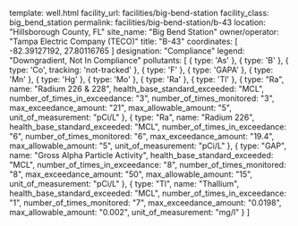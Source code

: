 template: well.html
facility_url: facilities/big-bend-station
facility_class: big_bend_station
permalink: facilities/big-bend-station/b-43
location: "Hillsborough County, FL"
site_name: "Big Bend Station"
owner/operator: "Tampa Electric Company (TECO)"
title: "B-43"
coordinates: [
  -82.39127192,
  27.80116765
]
designation: "Compliance"
legend: "Downgradient, Not In Compliance"
pollutants: [
  {
  type: 'As'
  },
  {
  type: 'B'
  },
  {
  type: 'Co',
  tracking: 'not-tracked'
  },
  {
  type: 'F'
  },
  {
  type: 'GAPA'
  },
  {
  type: 'Mn'
  },
  {
  type: 'Hg'
  },
  {
  type: 'Mo'
  },
  {
  type: 'Ra'
  },
  {
  type: 'Tl'
  },
  {
  type: "Ra",
  name: "Radium 226 & 228",
  health_base_standard_exceeded: "MCL",
  number_of_times_in_exceedance: "3",
  number_of_times_monitored: "3",
  max_exceedance_amount: "21",
  max_allowable_amount: "5",
  unit_of_measurement: "pCi/L"
  },
  {
  type: "Ra",
  name: "Radium 226",
  health_base_standard_exceeded: "MCL",
  number_of_times_in_exceedance: "6",
  number_of_times_monitored: "6",
  max_exceedance_amount: "19.4",
  max_allowable_amount: "5",
  unit_of_measurement: "pCi/L"
  },
  {
  type: "GAP",
  name: "Gross Alpha Particle Activity",
  health_base_standard_exceeded: "MCL",
  number_of_times_in_exceedance: "8",
  number_of_times_monitored: "8",
  max_exceedance_amount: "50",
  max_allowable_amount: "15",
  unit_of_measurement: "pCi/L"
  },
  {
  type: "Tl",
  name: "Thallium",
  health_base_standard_exceeded: "MCL",
  number_of_times_in_exceedance: "1",
  number_of_times_monitored: "7",
  max_exceedance_amount: "0.0198",
  max_allowable_amount: "0.002",
  unit_of_measurement: "mg/l"
  }
]
